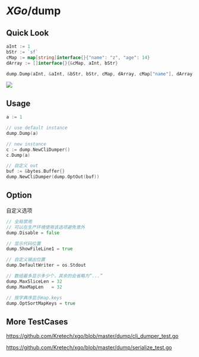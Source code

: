 # *XGo*/dump



## Quick Look

```go
aInt := 1
bStr := `sf`
cMap := map[string]interface{}{"name": "z", "age": 14}
dArray := []interface{}{&cMap, aInt, bStr}

dump.Dump(aInt, &aInt, &bStr, bStr, cMap, dArray, cMap["name"], dArray[2], dArray[aInt])
```

![](https://ws1.sinaimg.cn/mw690/8f9ce571ly1g13yuxm4boj20tk0zuncl.jpg)

## Usage

```go
a := 1

// use default instance
dump.Dump(a)

// new instance
c := dump.NewCliDumper()
c.Dump(a)

// 自定义 out
buf := &bytes.Buffer{}
dump.NewCliDumper(dump.OptOut(buf))
```

## Option

自定义选项

```go
// 全局禁用
// 可以在生产环境使用该选项避免意外
dump.Disable = false

// 显示代码位置
dump.ShowFileLine1 = true

// 自定义输出位置
dump.DefaultWriter = os.Stdout

// 数组最多显示多少个，其余的会省略为“...”
dump.MaxSliceLen = 32
dump.MaxMapLen   = 32

// 按字典序显示map.keys
dump.OptSortMapKeys = true
```

## More TestCases

https://github.com/Kretech/xgo/blob/master/dump/cli_dumper_test.go

https://github.com/Kretech/xgo/blob/master/dump/serialize_test.go
